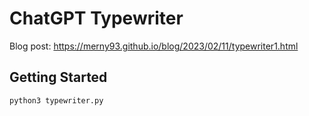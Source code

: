 # ChatGPT Typewriter

Blog post: https://merny93.github.io/blog/2023/02/11/typewriter1.html

## Getting Started
```
python3 typewriter.py
```